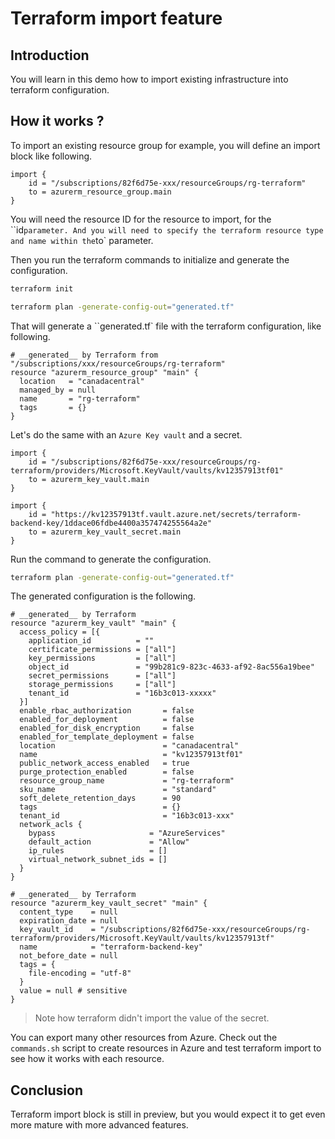 # Terraform import feature

## Introduction

You will learn in this demo how to import existing infrastructure into terraform configuration.

## How it works ?

To import an existing resource group for example, you will define an import block like following.

```hcl
import {
    id = "/subscriptions/82f6d75e-xxx/resourceGroups/rg-terraform"
    to = azurerm_resource_group.main
}
```

You will need the resource ID for the resource to import, for the ``id` parameter.
And you will need to specify the terraform resource type and name within the `to` parameter.

Then you run the terraform commands to initialize and generate the configuration.

```bash
terraform init

terraform plan -generate-config-out="generated.tf"
```

That will generate a ``generated.tf` file with the terraform configuration, like following.

```hcl
# __generated__ by Terraform from "/subscriptions/xxx/resourceGroups/rg-terraform"
resource "azurerm_resource_group" "main" {
  location   = "canadacentral"
  managed_by = null
  name       = "rg-terraform"
  tags       = {}
}
```

Let's do the same with an `Azure Key vault` and a secret.

```hcl
import {
    id = "/subscriptions/82f6d75e-xxx/resourceGroups/rg-terraform/providers/Microsoft.KeyVault/vaults/kv12357913tf01"
    to = azurerm_key_vault.main
}

import {
    id = "https://kv12357913tf.vault.azure.net/secrets/terraform-backend-key/1ddace06fdbe4400a357474255564a2e"
    to = azurerm_key_vault_secret.main
}
```

Run the command to generate the configuration.
```bash
terraform plan -generate-config-out="generated.tf"
```

The generated configuration is the following.

```hcl
# __generated__ by Terraform
resource "azurerm_key_vault" "main" {
  access_policy = [{
    application_id          = ""
    certificate_permissions = ["all"]
    key_permissions         = ["all"]
    object_id               = "99b281c9-823c-4633-af92-8ac556a19bee"
    secret_permissions      = ["all"]
    storage_permissions     = ["all"]
    tenant_id               = "16b3c013-xxxxx"
  }]
  enable_rbac_authorization       = false
  enabled_for_deployment          = false
  enabled_for_disk_encryption     = false
  enabled_for_template_deployment = false
  location                        = "canadacentral"
  name                            = "kv12357913tf01"
  public_network_access_enabled   = true
  purge_protection_enabled        = false
  resource_group_name             = "rg-terraform"
  sku_name                        = "standard"
  soft_delete_retention_days      = 90
  tags                            = {}
  tenant_id                       = "16b3c013-xxx"
  network_acls {
    bypass                     = "AzureServices"
    default_action             = "Allow"
    ip_rules                   = []
    virtual_network_subnet_ids = []
  }
}

# __generated__ by Terraform
resource "azurerm_key_vault_secret" "main" {
  content_type    = null
  expiration_date = null
  key_vault_id    = "/subscriptions/82f6d75e-xxx/resourceGroups/rg-terraform/providers/Microsoft.KeyVault/vaults/kv12357913tf"
  name            = "terraform-backend-key"
  not_before_date = null
  tags = {
    file-encoding = "utf-8"
  }
  value = null # sensitive
}
```

> Note how terraform didn't import the value of the secret.

You can export many other resources from Azure.
Check out the `commands.sh` script to create resources in Azure and test terraform import to see how it works with each resource.

## Conclusion

Terraform import block is still in preview, but you would expect it to get even more mature with more advanced features.